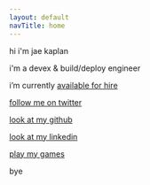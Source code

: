 ```yaml
---
layout: default
navTitle: home
---
```


hi i'm jae kaplan

i'm a devex & build/deploy engineer

i’m currently [available for hire](https://twitter.com/jkap/status/926955117995163648)

[follow me on twitter](https://twitter.com/jkap)

[look at my github](https://github.com/jkap)

[look at my linkedin](https://www.linkedin.com/in/yrfriendjkap/)

[play my games](https://jkap.itch.io)

bye
